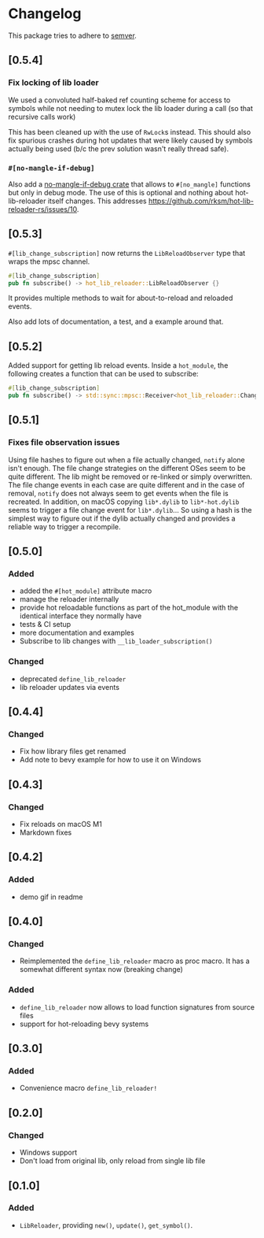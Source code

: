 # Changelog

This package tries to adhere to [semver](https://semver.org/).

## [0.5.4]
### Fix locking of lib loader
We used a convoluted half-baked ref counting scheme for access to symbols while
not needing to mutex lock the lib loader during a call (so that recursive calls
work)

This has been cleaned up with the use of `RwLock`s instead. This should also fix
spurious crashes during hot updates that were likely caused by symbols actually
being used (b/c the prev solution wasn't really thread safe).


### `#[no-mangle-if-debug]`
Also add a [no-mangle-if-debug crate](https://github.com/rksm/hot-lib-reloader-rs/tree/master/macro-no-mangle-if-debug) that allows to `#[no_mangle]` functions but only in debug mode. The use of this is optional and nothing about hot-lib-reloader itself changes. This addresses https://github.com/rksm/hot-lib-reloader-rs/issues/10.


## [0.5.3]
`#[lib_change_subscription]` now returns the `LibReloadObserver` type that wraps the mpsc channel.
```rust
#[lib_change_subscription]
pub fn subscribe() -> hot_lib_reloader::LibReloadObserver {}
```
It provides multiple methods to wait for about-to-reload and reloaded events.

Also add lots of documentation, a test, and a example around that.


## [0.5.2]
Added support for getting lib reload events.
Inside a `hot_module`, the following creates a function that can be used to subscribe:
```rust
#[lib_change_subscription]
pub fn subscribe() -> std::sync::mpsc::Receiver<hot_lib_reloader::ChangedEvent> {}
```

## [0.5.1]
### Fixes file observation issues
Using file hashes to figure out when a file actually changed, `notify` alone isn't enough.
The file change strategies on the different OSes seem to be quite different.
The lib might be removed or re-linked or simply overwritten.
The file change events in each case are quite different and in the case of removal, `notify` does not always seem to get events when the file is recreated.
In addition, on macOS copying `lib*.dylib` to `lib*-hot.dylib` seems to trigger a file change event for `lib*.dylib`...
So using a hash is the simplest way to figure out if the dylib actually changed and provides a reliable way to trigger a recompile.

## [0.5.0]
### Added
- added the `#[hot_module]` attribute macro
- manage the reloader internally
- provide hot reloadable functions as part of the hot_module with the identical interface they normally have
- tests & CI setup
- more documentation and examples
- Subscribe to lib changes with `__lib_loader_subscription()`
### Changed
- deprecated `define_lib_reloader`
- lib reloader updates via events


## [0.4.4]
### Changed
- Fix how library files get renamed
- Add note to bevy example for how to use it on Windows

## [0.4.3]
### Changed
- Fix reloads on macOS M1
- Markdown fixes

## [0.4.2]
### Added
- demo gif in readme

## [0.4.0]
### Changed
- Reimplemented the `define_lib_reloader` macro as proc macro. It has a somewhat different syntax now (breaking change)
### Added
- `define_lib_reloader` now allows to load function signatures from source files
- support for hot-reloading bevy systems


## [0.3.0]
### Added
- Convenience macro `define_lib_reloader!`

## [0.2.0]
### Changed
- Windows support
- Don't load from original lib, only reload from single lib file

## [0.1.0]
### Added
- `LibReloader`, providing `new()`, `update()`, `get_symbol()`.
